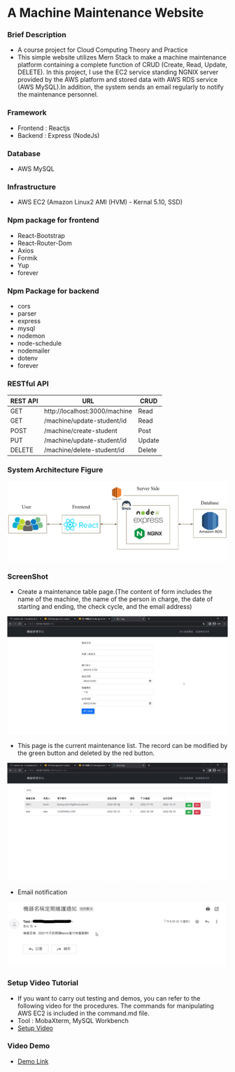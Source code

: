 # A Machine Maintenance Website

### Brief Description
- A course project for Cloud Computing Theory and Practice
- This simple website utilizes Mern Stack to make a machine maintenance platform containing a complete function of CRUD (Create, Read, Update, DELETE). In this project, I use the EC2 service standing NGNIX server provided by the AWS platform and stored data with AWS RDS service (AWS MySQL).In addition, the system sends an email regularly to notify the maintenance personnel.

### Framework
- Frontend : Reactjs
- Backend : Express (NodeJs)

### Database
- AWS MySQL

### Infrastructure
- AWS EC2 (Amazon Linux2 AMI (HVM) - Kernal 5.10, SSD)

### Npm package for frontend
- React-Bootstrap
- React-Router-Dom
- Axios 
- Formik 
- Yup
- forever 

### Npm Package for backend
- cors
- parser
- express
- mysql
- nodemon
- node-schedule
- nodemailer
- dotenv
- forever

### RESTful API
REST API | URL                           | CRUD
---------|-------------------------------|-----
GET      |http://localhost:3000/machine  |Read
GET      |/machine/update-student/id     |Read
POST     |/machine/create-student        |Post
PUT      |/machine/update-student/id     |Update
DELETE   |/machine/delete-student/id     |Delete

### System Architecture Figure
![image](https://github.com/KartaYu/Machine-Maintenance-Website/blob/main/Pic/System%20Flow.png)

### ScreenShot
- Create a maintenance table page.(The content of form includes the name of the machine, the name of the person in charge, the date of starting and ending, the check cycle, and the email address)

![image](https://github.com/KartaYu/Machine-Maintenance-Website/blob/main/Pic/Form_Page.png)

- This page is the current maintenance list. The record can be modified by the green button and deleted by the red button.

![image](https://github.com/KartaYu/Machine-Maintenance-Website/blob/main/Pic/List%20of%20Record.png)

- Email notification

![image](https://github.com/KartaYu/Machine-Maintenance-Website/blob/main/Pic/Mail%20Notification.png)

### Setup Video Tutorial
- If you want to carry out testing and demos, you can refer to the following video for the procedures. The commands for manipulating AWS EC2 is included in the command.md file.
- Tool : MobaXterm, MySQL Workbench
- [Setup Video](https://tinyurl.com/2ypmpnze)

### Video Demo
- [Demo Link](https://tinyurl.com/2p897k5u)
